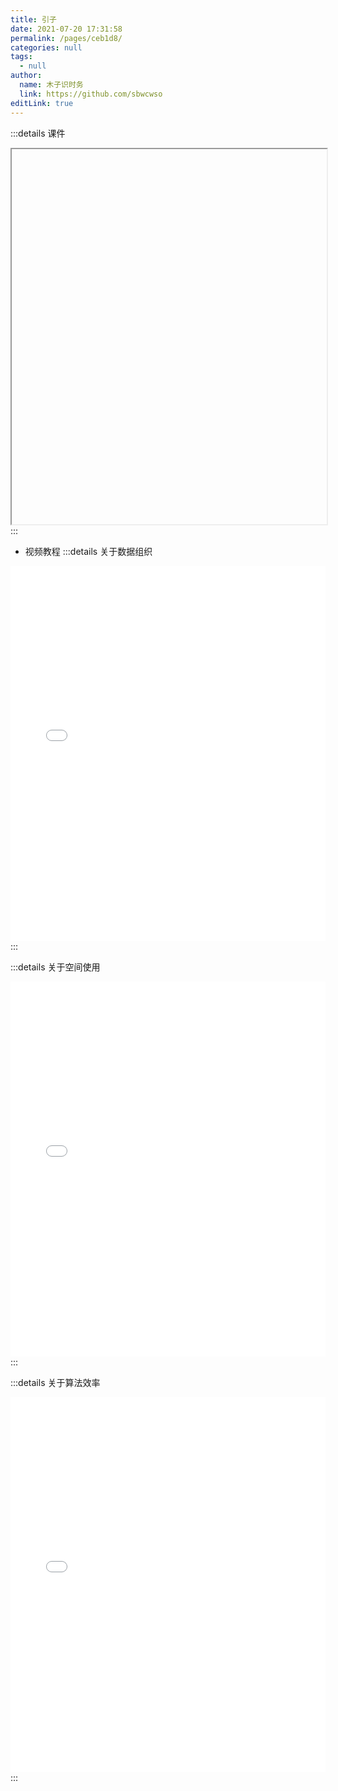 ```yaml
---
title: 引子
date: 2021-07-20 17:31:58
permalink: /pages/ceb1d8/
categories: null
tags: 
  - null
author: 
  name: 木子识时务
  link: https://github.com/sbwcwso
editLink: true
---
```


:::details 课件
<iframe :src="$withBase('/pdf/数据结构/第一讲-1-什么是数据结构.pdf')" width="100%" height="600"></iframe>
:::


- 视频教程
:::details 关于数据组织
<iframe width="100%" height="600" src="//player.bilibili.com/player.html?aid=18586085&bvid=BV1JW411i731&cid=30323260&page=1" scrolling="no" border="0" frameborder="no" framespacing="0" allowfullscreen="true"> </iframe>
:::

:::details 关于空间使用
<iframe width="100%" height="600" src="//player.bilibili.com/player.html?aid=18586085&bvid=BV1JW411i731&cid=30323261&page=2" scrolling="no" border="0" frameborder="no" framespacing="0" allowfullscreen="true"> </iframe>
:::

:::details 关于算法效率
<iframe width="100%" height="600" src="//player.bilibili.com/player.html?aid=18586085&bvid=BV1JW411i731&cid=30323262&page=3" scrolling="no" border="0" frameborder="no" framespacing="0" allowfullscreen="true"> </iframe>
:::


